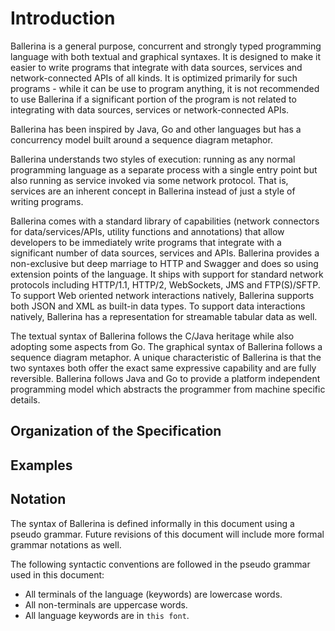 # Introduction

Ballerina is a general purpose, concurrent and strongly typed programming language with both textual and graphical syntaxes. It is designed to make it easier to write programs that integrate with data sources, services and network-connected APIs of all kinds. It is optimized primarily for such programs - while it can be use to program anything, it is not recommended to use Ballerina if a significant portion of the program is not related to integrating with data sources, services or network-connected APIs.

Ballerina has been inspired by Java, Go and other languages but has a concurrency model built around a sequence diagram metaphor.

Ballerina understands two styles of execution: running as any normal programming language as a separate process with a single entry point but also running as service invoked via some network protocol. That is, services are an inherent concept in Ballerina instead of just a style of writing programs.

Ballerina comes with a standard library of capabilities (network connectors for data/services/APIs, utility functions and annotations) that allow developers to be immediately write programs that integrate with a significant number of data sources, services and APIs. Ballerina provides a non-exclusive but deep marriage to HTTP and Swagger and does so using extension points of the language. It ships with support for standard network protocols including HTTP/1.1, HTTP/2, WebSockets, JMS and FTP(S)/SFTP. To support Web oriented network interactions natively, Ballerina supports both JSON and XML as built-in data types. To support data interactions natively, Ballerina has a representation for streamable tabular data as well.

The textual syntax of Ballerina follows the C/Java heritage while also adopting some aspects from Go. The graphical syntax of Ballerina follows a sequence diagram metaphor. A unique characteristic of Ballerina is that the two syntaxes both offer the exact same expressive capability and are fully reversible. Ballerina follows Java and Go to provide a platform independent programming model which abstracts the programmer from machine specific details.

## Organization of the Specification
## Examples
## Notation

The syntax of Ballerina is defined informally in this document using a pseudo grammar. Future revisions of this document will include more formal grammar notations as well.

The following syntactic conventions are followed in the pseudo grammar used in this document:
- All terminals of the language (keywords) are lowercase words.
- All non-terminals are uppercase words.
- All language keywords are in `this font`.
